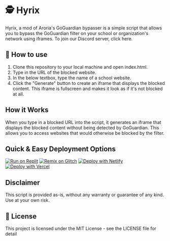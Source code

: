 # 🕵️ Hyrix

Hyrix, a mod of Aroria's GoGuardian bypasser is a simple script that allows you to bypass the GoGuardian filter on your school or organization's network using iframes. 
To join our Discord server, click here.


## 🚀 How to use
1. Clone this repository to your local machine and open index.html.
1. Type in the URL of the blocked website. 
2. In the below textbox, type the name of a school website.
3. Click the "Generate" button to create an iframe that displays the blocked content. This iframe is fullscreen and makes it look as if it's not blocked at all.


## How it Works
When you type in a blocked URL into the script, it generates an iframe that displays the blocked content without being detected by GoGuardian. This allows you to access websites that would otherwise be blocked by the filter.

## Quick & Easy Deployment Options

[![Run on Replit](https://raw.githubusercontent.com/BinBashBanana/deploy-buttons/master/buttons/remade/replit.svg)](https://replit.com/github/NXX99/hyrix)
[![Remix on Glitch](https://binbashbanana.github.io/deploy-buttons/buttons/remade/glitch.svg)](https://glitch.com/edit/#!/import/github/NXX99/hyrix)
[![Deploy with Netlify](https://binbashbanana.github.io/deploy-buttons/buttons/remade/netlify.svg)](https://app.netlify.com/start/deploy?repository=https://github.com/NXX99/hyrix)
[![Deploy with Vercel](https://binbashbanana.github.io/deploy-buttons/buttons/remade/vercel.svg)](https://vercel.com/new/clone?repository-url=https://github.com/NXX99/hyrix.git)

## Disclaimer
This script is provided as-is, without any warranty or guarantee of any kind. Use at your own risk.

## 📝 License
This project is licensed under the MIT License - see the LICENSE file for detail
